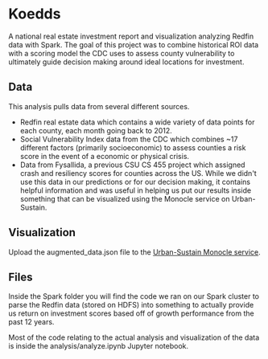 # Koedds
A national real estate investment report and visualization analyzing Redfin data with Spark. The goal of this project was to combine historical ROI data with a scoring model the CDC uses to assess county vulnerability to ultimately guide decision making around ideal locations for investment.

## Data
This analysis pulls data from several different sources.
 - Redfin real estate data which contains a wide variety of data points for each county, each month going back to 2012.
 - Social Vulnerability Index data from the CDC which combines ~17 different factors (primarily socioeconomic) to assess counties a risk score in the event of a economic or physical crisis.
 - Data from Fysallida, a previous CSU CS 455 project which assigned crash and resiliency scores for counties across the US. While we didn't use this data in our predictions or for our decision making, it contains helpful information and was useful in helping us put our results inside something that can be visualized using the Monocle service on Urban-Sustain.

## Visualization
Upload the augmented_data.json file to the [Urban-Sustain Monocle service](https://urban-sustain.org/services/monocle/).

## Files
Inside the Spark folder you will find the code we ran on our Spark cluster to parse the Redfin data (stored on HDFS) into something to actually provide us return on investment scores based off of growth performance from the past 12 years.

Most of the code relating to the actual analysis and visualization of the data is inside the analysis/analyze.ipynb Jupyter notebook.
